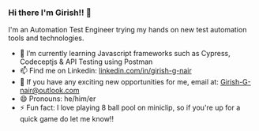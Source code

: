 ### Hi there I'm Girish!! 👋
I'm an Automation Test Engineer trying my hands on new test automation tools and technologies.

- 🌱 I’m currently learning Javascript frameworks such as Cypress, Codeceptjs & API Testing using Postman 
- 📫 Find me on Linkedin: <a href="https://in.linkedin.com/in/girish-g-nair">linkedin.com/in/girish-g-nair</a> <br>
- 💬 If you have any exciting new opportunities for me, email at: <a href = "mailto: Girish-g-nair@outlook.com">Girish-G-nair@outlook.com </a>
- 😄 Pronouns: he/him/er
- ⚡ Fun fact: I love playing 8 ball pool on miniclip, so if you're up for a quick game do let me know!! 

<!--
**JavaGirish/JavaGirish** is a ✨ _special_ ✨ repository because its `README.md` (this file) appears on your GitHub profile.

Here are some ideas to get you started:



- 👯 I’m looking to collaborate on ...
- 🤔 I’m looking for help with ...

- 🔭 I’m currently working on exploring new tools and technologies that would make an 



-->
